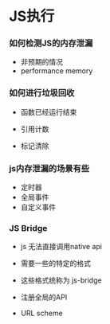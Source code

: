 # JS执行

### 如何检测JS的内存泄漏

+ 非预期的情况
+ performance memory

### 如何进行垃圾回收

+ 函数已经运行结束

+ 引用计数
+ 标记清除

### js内存泄漏的场景有些

+ 定时器
+ 全局事件
+ 自定义事件 

### JS Bridge

+ js 无法直接调用native api
+ 需要一些的特定的格式
+ 这些格式统称为 js-bridge



+ 注册全局的API

+ URL scheme

